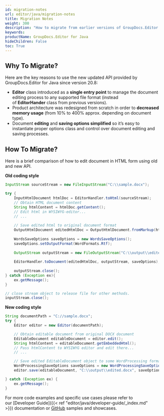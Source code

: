 ```yaml
---
id: migration-notes
url: editor/java/migration-notes
title: Migration Notes
weight: 300
description: "How to migrate from earlier versions of GroupDocs.Editor for Java"
keywords: 
productName: GroupDocs.Editor for Java
hideChildren: False
toc: True
---
```

## Why To Migrate?

Here are the key reasons to use the new updated API provided by GroupDocs.Editor for Java since version 20.8:

* **Editor** class introduced as a **single entry point** to manage the document editing process to any supported file format (instead of **EditorHander** class from previous versions).
* Product architecture was redesigned from scratch in order to **decreased memory usage** (from 10% to 400% approx. depending on document type).
* Document **editing** and **saving options simplified** so it’s easy to instantiate proper options class and control over document editing and saving processes.

## How To Migrate?

Here is a brief comparison of how to edit document in HTML form using old and new API.  

**Old coding style**

```java
InputStream sourceStream = new FileInputStream("C:\\sample.docx");

try {
    InputHtmlDocument htmlDoc = EditorHandler.toHtml(sourceStream);
    // Obtain HTML document content
    String htmlContent = htmlDoc.getContent();
    // Edit html in WYSIWYG-editor...
    // ...
  
    // Save edited html to original document format
    OutputHtmlDocument editedHtmlDoc = OutputHtmlDocument.fromMarkup(htmlContent, CommonUtilities.sourcePath + CommonUtilities.sourceResourcesFolder);
  
    WordsSaveOptions saveOptions = new WordsSaveOptions();
    saveOptions.setOutputFormat(WordFormats.Rtf);
  
    OutputStream outputStream = new FileOutputStream("C:\\output\\edited.docx");
  
    EditorHandler.toDocument(editedHtmlDoc, outputStream, saveOptions);
  
    outputStream.close();
} catch (Exception ex){
    ex.getMessage();
}

// close stream object to release file for other methods.
inputStream.close();
```

**New coding style**

```java
String documentPath = "C://sample.docx";
try {
    Editor editor = new Editor(documentPath);

    // Obtain editable document from original DOCX document
    EditableDocument editableDocument = editor.edit();
    String htmlContent = editableDocument.getEmbeddedHtml();
    // Pass htmlContent to WYSIWYG editor and edit there...
    // ...

    // Save edited EditableDocument object to some WordProcessing format - DOC for example
    WordProcessingSaveOptions saveOptions = new WordProcessingSaveOptions(WordProcessingFormats.Docx);
    editor.save(editableDocument, "C:\\output\\edited.docx", saveOptions);

} catch (Exception ex) {
    ex.getMessage();
}
```

For more code examples and specific use cases please refer to our [Developer Guide]({{< ref "editor/java/developer-guide/_index.md" >}}) documentation or [GitHub](https://github.com/groupdocs-editor/GroupDocs.Editor-for-Java) samples and showcases.
